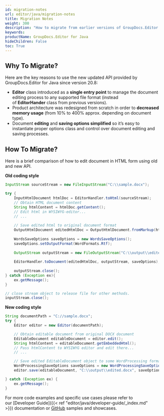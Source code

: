 ```yaml
---
id: migration-notes
url: editor/java/migration-notes
title: Migration Notes
weight: 300
description: "How to migrate from earlier versions of GroupDocs.Editor for Java"
keywords: 
productName: GroupDocs.Editor for Java
hideChildren: False
toc: True
---
```

## Why To Migrate?

Here are the key reasons to use the new updated API provided by GroupDocs.Editor for Java since version 20.8:

* **Editor** class introduced as a **single entry point** to manage the document editing process to any supported file format (instead of **EditorHander** class from previous versions).
* Product architecture was redesigned from scratch in order to **decreased memory usage** (from 10% to 400% approx. depending on document type).
* Document **editing** and **saving options simplified** so it’s easy to instantiate proper options class and control over document editing and saving processes.

## How To Migrate?

Here is a brief comparison of how to edit document in HTML form using old and new API.  

**Old coding style**

```java
InputStream sourceStream = new FileInputStream("C:\\sample.docx");

try {
    InputHtmlDocument htmlDoc = EditorHandler.toHtml(sourceStream);
    // Obtain HTML document content
    String htmlContent = htmlDoc.getContent();
    // Edit html in WYSIWYG-editor...
    // ...
  
    // Save edited html to original document format
    OutputHtmlDocument editedHtmlDoc = OutputHtmlDocument.fromMarkup(htmlContent, CommonUtilities.sourcePath + CommonUtilities.sourceResourcesFolder);
  
    WordsSaveOptions saveOptions = new WordsSaveOptions();
    saveOptions.setOutputFormat(WordFormats.Rtf);
  
    OutputStream outputStream = new FileOutputStream("C:\\output\\edited.docx");
  
    EditorHandler.toDocument(editedHtmlDoc, outputStream, saveOptions);
  
    outputStream.close();
} catch (Exception ex){
    ex.getMessage();
}

// close stream object to release file for other methods.
inputStream.close();
```

**New coding style**

```java
String documentPath = "C://sample.docx";
try {
    Editor editor = new Editor(documentPath);

    // Obtain editable document from original DOCX document
    EditableDocument editableDocument = editor.edit();
    String htmlContent = editableDocument.getEmbeddedHtml();
    // Pass htmlContent to WYSIWYG editor and edit there...
    // ...

    // Save edited EditableDocument object to some WordProcessing format - DOC for example
    WordProcessingSaveOptions saveOptions = new WordProcessingSaveOptions(WordProcessingFormats.Docx);
    editor.save(editableDocument, "C:\\output\\edited.docx", saveOptions);

} catch (Exception ex) {
    ex.getMessage();
}
```

For more code examples and specific use cases please refer to our [Developer Guide]({{< ref "editor/java/developer-guide/_index.md" >}}) documentation or [GitHub](https://github.com/groupdocs-editor/GroupDocs.Editor-for-Java) samples and showcases.
